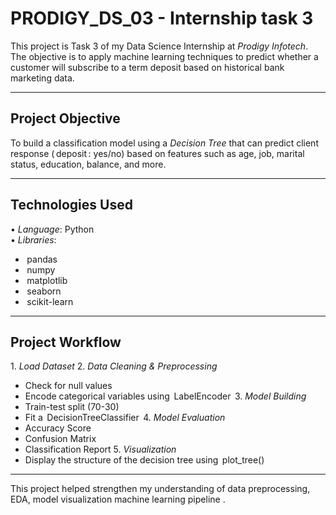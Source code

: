 # PRODIGY_DS_03 - Internship task 3 


This project is Task 3 of my Data Science Internship at *Prodigy Infotech*. The objective is to apply machine learning techniques to predict whether a customer will subscribe to a term deposit based on historical bank marketing data.

---

## Project Objective

To build a classification model using a *Decision Tree* that can predict client response (⁠ deposit ⁠: yes/no) based on features such as age, job, marital status, education, balance, and more.

---

## Technologies Used

•⁠  ⁠*Language*: Python  
•⁠  ⁠*Libraries*:
  - ⁠ pandas ⁠
  - ⁠ numpy ⁠
  - ⁠ matplotlib ⁠
  - ⁠ seaborn ⁠
  - ⁠ scikit-learn ⁠

---

## Project Workflow

1.⁠ ⁠*Load Dataset*
2.⁠ ⁠*Data Cleaning & Preprocessing*
   - Check for null values
   - Encode categorical variables using ⁠ LabelEncoder ⁠
3.⁠ ⁠*Model Building*
   - Train-test split (70-30)
   - Fit a ⁠ DecisionTreeClassifier ⁠
4.⁠ ⁠*Model Evaluation*
   - Accuracy Score
   - Confusion Matrix
   - Classification Report
5.⁠ ⁠*Visualization*
   - Display the structure of the decision tree using ⁠ plot_tree() ⁠


---

This project helped strengthen my understanding of data preprocessing, EDA, model visualization machine learning pipeline .
